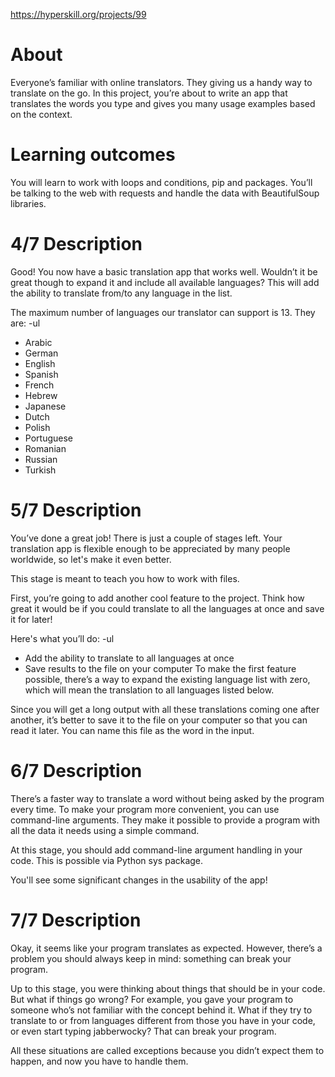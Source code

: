 https://hyperskill.org/projects/99
# About
Everyone’s familiar with online translators. They giving us a handy way to translate on the go. In this project, you’re about to write an app that translates the words you type and gives you many usage examples based on the context.
# Learning outcomes
You will learn to work with loops and conditions, pip and packages. You’ll be talking to the web with requests and handle the data with BeautifulSoup libraries.
# 4/7 Description
Good! You now have a basic translation app that works well. Wouldn’t it be great though to expand it and include all available languages? This will add the ability to translate from/to any language in the list.

The maximum number of languages our translator can support is 13. They are:
-ul
+ Arabic
+ German
+ English
+ Spanish
+ French
+ Hebrew
+ Japanese
+ Dutch
+ Polish
+ Portuguese
+ Romanian
+ Russian
+ Turkish


# 5/7 Description
You’ve done a great job! There is just a couple of stages left. Your translation app is flexible enough to be appreciated by many people worldwide, so let's make it even better.

This stage is meant to teach you how to work with files.

First, you’re going to add another cool feature to the project. Think how great it would be if you could translate to all the languages at once and save it for later!

Here's what you’ll do:
-ul
+ Add the ability to translate to all languages at once
+ Save results to the file on your computer
To make the first feature possible, there’s a way to expand the existing language list with zero, which will mean the translation to all languages listed below.

Since you will get a long output with all these translations coming one after another, it’s better to save it to the file on your computer so that you can read it later. You can name this file as the word in the input.
# 6/7 Description
There’s a faster way to translate a word without being asked by the program every time. To make your program more convenient, you can use command-line arguments. They make it possible to provide a program with all the data it needs using a simple command.

At this stage, you should add command-line argument handling in your code. This is possible via Python sys package.

You'll see some significant changes in the usability of the app!

 # 7/7 Description
 
 Okay, it seems like your program translates as expected. However, there’s a problem you should always keep in mind: something can break your program.

Up to this stage, you were thinking about things that should be in your code. But what if things go wrong? For example, you gave your program to someone who’s not familiar with the concept behind it. What if they try to translate to or from languages different from those you have in your code, or even start typing jabberwocky? That can break your program.

All these situations are called exceptions because you didn’t expect them to happen, and now you have to handle them.
